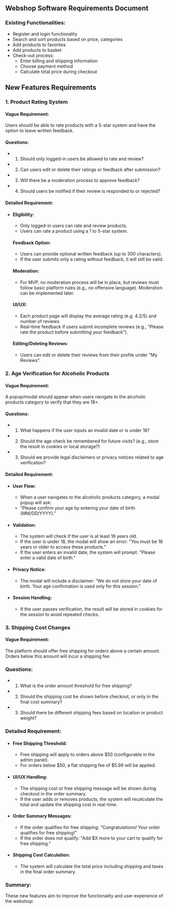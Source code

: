 ## Webshop Software Requirements Document
 ### Existing Functionalities:
- Register and login functionality
- Search and sort products based on price, categories
- Add products to favorites
- Add products to basket
- Check-out process:
  - Enter billing and shipping information
  - Choose payment method
  - Calculate total price during checkout

## New Features Requirements

### 1. Product Rating System

#### Vague Requirement:
Users should be able to rate products with a 5-star system and have the option to leave written feedback.

#### Questions:
- 1. Should only logged-in users be allowed to rate and review?
- 2. Can users edit or delete their ratings or feedback after submission?
- 3. Will there be a moderation process to approve feedback?
- 4. Should users be notified if their review is responded to or rejected?

#### Detailed Requirement:
 - #### Eligibility:
   - Only logged-in users can rate and review products.
   - Users can rate a product using a 1 to 5-star system.
   #### Feedback Option:
   - Users can provide optional written feedback (up to 300 characters).
   - If the user submits only a rating without feedback, it will still be valid.

   #### Moderation:
   - For MVP, no moderation process will be in place, but reviews must follow basic platform rules (e.g., no offensive language). Moderation can be implemented later.

   #### UI/UX:
   - Each product page will display the average rating (e.g. 4.2/5) and number of reviews.
   - Real-time feedback if users submit incomplete reviews (e.g., “Please rate the product before submitting your feedback”).

    #### Editing/Deleting Reviews:
   - Users can edit or delete their reviews from their profile under "My Reviews".


### 2. Age Verification for Alcoholic Products

#### Vague Requirement:
A popup/modal should appear when users navigate to the alcoholic products category to verify that they are 18+.

#### Questions:
- 1. What happens if the user inputs an invalid date or is under 18?
- 2. Should the age check be remembered for future visits? (e.g., store the result in cookies or local storage?)
- 3. Should we provide legal disclaimers or privacy notices related to age verification?

 #### Detailed Requirement:

 - #### User Flow:
   - When a user navigates to the alcoholic products category, a modal popup will ask:
   - “Please confirm your age by entering your date of birth (MM/DD/YYYY).”

 - #### Validation:
   - The system will check if the user is at least 18 years old.
   - If the user is under 18, the modal will show an error:
"You must be 18 years or older to access these products."
   - If the user enters an invalid date, the system will prompt:
"Please enter a valid date of birth."

- #### Privacy Notice:
   - The modal will include a disclaimer:
“We do not store your date of birth. Your age confirmation is used only for this session.”

- #### Session Handling:
   - If the user passes verification, the result will be stored in cookies for the session to avoid repeated checks.

### 3. Shipping Cost Changes

#### Vague Requirement:
The platform should offer free shipping for orders above a certain amount. Orders below this amount will incur a shipping fee.

### Questions:
 - 1. What is the order amount threshold for free shipping?
 - 2. Should the shipping cost be shown before checkout, or only in the final cost summary?
 - 3. Should there be different shipping fees based on location or product weight?

### Detailed Requirement:

- #### Free Shipping Threshold:
  - Free shipping will apply to orders above $50 (configurable in the admin panel).
  - For orders below $50, a flat shipping fee of $5.99 will be applied.

- #### UI/UX Handling:
  - The shipping cost or free shipping message will be shown during checkout in the order summary.
  - If the user adds or removes products, the system will recalculate the total and update the shipping cost in real-time.

- #### Order Summary Messages:
  - If the order qualifies for free shipping:
"Congratulations! Your order qualifies for free shipping!"
  - If the order does not qualify:
"Add $X more to your cart to qualify for free shipping."

- #### Shipping Cost Calculation:
  - The system will calculate the total price including shipping and taxes in the final order summary.

### Summary:
These new features aim to improve the functionality and user experience of the webshop:

